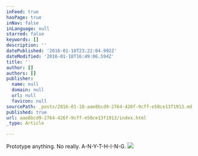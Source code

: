 ```yaml
---
inFeed: true
hasPage: true
inNav: false
inLanguage: null
starred: false
keywords: []
description: ''
datePublished: '2016-01-18T23:22:04.992Z'
dateModified: '2016-01-18T16:49:06.594Z'
title: ''
author: []
authors: []
publisher:
  name: null
  domain: null
  url: null
  favicon: null
sourcePath: _posts/2016-01-18-aae8bcd9-2764-426f-9cff-e50ce13f1913.md
published: true
url: aae8bcd9-2764-426f-9cff-e50ce13f1913/index.html
_type: Article

---
```

Prototype anything. No really. A-N-Y-T-H-I-N-G. ![](https://the-grid-user-content.s3-us-west-2.amazonaws.com/51585c0c-1de9-44e7-9600-3a8bf30d412b.JPG)